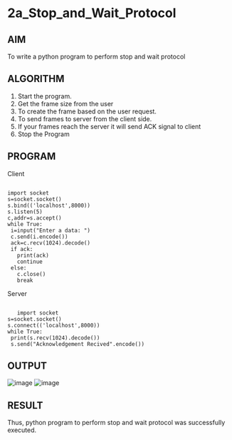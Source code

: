 # 2a_Stop_and_Wait_Protocol
## AIM 
To write a python program to perform stop and wait protocol
## ALGORITHM
1. Start the program.
2. Get the frame size from the user
3. To create the frame based on the user request.
4. To send frames to server from the client side.
5. If your frames reach the server it will send ACK signal to client
6. Stop the Program
## PROGRAM
Client
```

import socket
s=socket.socket()
s.bind(('localhost',8000))
s.listen(5)
c,addr=s.accept()
while True:
 i=input("Enter a data: ")
 c.send(i.encode())
 ack=c.recv(1024).decode()
 if ack:
   print(ack)
   continue
 else:
   c.close()
   break
```



Server
```

   import socket
s=socket.socket()
s.connect(('localhost',8000))
while True:
 print(s.recv(1024).decode())
 s.send("Acknowledgement Recived".encode())
```





 
## OUTPUT

![image](https://github.com/Pooja-sri45/2a_Stop_and_Wait_Protocol/assets/147081893/1d73e520-1d69-4a94-a045-c644e5a27f83)
![image](https://github.com/Pooja-sri45/2a_Stop_and_Wait_Protocol/assets/147081893/35b90471-c691-4b2e-8bb3-3df57af639ec)











 


## RESULT
Thus, python program to perform stop and wait protocol was successfully executed.
